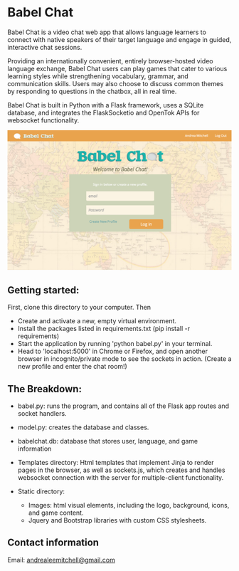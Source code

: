 Babel Chat
========
Babel Chat is a video chat web app that allows language learners to connect with native speakers of their target language and engage in guided, interactive chat sessions.

Providing an internationally convenient, entirely browser-hosted video language exchange, Babel Chat users can play games that cater to various learning styles while strengthening vocabulary, grammar, and communication skills. Users may also choose to discuss common themes by responding to questions in the chatbox, all in real time.

Babel Chat is built in Python with a Flask framework, uses a SQLite database, and integrates the FlaskSocketio and OpenTok APIs for websocket functionality.

![picture](https://github.com/amitch23/Babel_chat/blob/master/static/Babel_chat_index.png)

Getting started:
--------------------
First, clone this directory to your computer. Then
- Create and activate a new, empty virtual environment.
- Install the packages listed in requirements.txt (pip install -r requirements)
- Start the application by running 'python babel.py' in your terminal.
- Head to 'localhost:5000' in Chrome or Firefox, and open another browser in incognito/private mode to see the sockets in action. (Create a new profile and enter the chat room!)


The Breakdown:
--------------------
-	babel.py: runs the program, and contains all of the Flask app routes and socket handlers.

-	model.py: creates the database and classes.

-	babelchat.db: database that stores user, language, and game information

- Templates directory: 
  Html templates that implement Jinja to render pages in the browser, as well as sockets.js, which creates and handles websocket connection with the server for multiple-client functionality.


- Static directory:
  - Images: html visual elements, including the logo, background, icons, and game content.
  - Jquery and Bootstrap libraries with custom CSS stylesheets.
 


Contact information
------------------------
Email: andrealeemitchell@gmail.com

